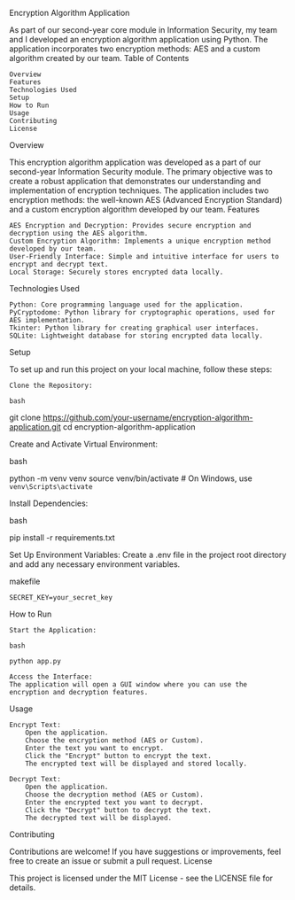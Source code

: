 Encryption Algorithm Application

As part of our second-year core module in Information Security, my team and I developed an encryption algorithm application using Python. The application incorporates two encryption methods: AES and a custom algorithm created by our team.
Table of Contents

    Overview
    Features
    Technologies Used
    Setup
    How to Run
    Usage
    Contributing
    License

Overview

This encryption algorithm application was developed as a part of our second-year Information Security module. The primary objective was to create a robust application that demonstrates our understanding and implementation of encryption techniques. The application includes two encryption methods: the well-known AES (Advanced Encryption Standard) and a custom encryption algorithm developed by our team.
Features

    AES Encryption and Decryption: Provides secure encryption and decryption using the AES algorithm.
    Custom Encryption Algorithm: Implements a unique encryption method developed by our team.
    User-Friendly Interface: Simple and intuitive interface for users to encrypt and decrypt text.
    Local Storage: Securely stores encrypted data locally.

Technologies Used

    Python: Core programming language used for the application.
    PyCryptodome: Python library for cryptographic operations, used for AES implementation.
    Tkinter: Python library for creating graphical user interfaces.
    SQLite: Lightweight database for storing encrypted data locally.

Setup

To set up and run this project on your local machine, follow these steps:

    Clone the Repository:

    bash

git clone https://github.com/your-username/encryption-algorithm-application.git
cd encryption-algorithm-application

Create and Activate Virtual Environment:

bash

python -m venv venv
source venv/bin/activate  # On Windows, use `venv\Scripts\activate`

Install Dependencies:

bash

pip install -r requirements.txt

Set Up Environment Variables:
Create a .env file in the project root directory and add any necessary environment variables.

makefile

    SECRET_KEY=your_secret_key

How to Run

    Start the Application:

    bash

    python app.py

    Access the Interface:
    The application will open a GUI window where you can use the encryption and decryption features.

Usage

    Encrypt Text:
        Open the application.
        Choose the encryption method (AES or Custom).
        Enter the text you want to encrypt.
        Click the "Encrypt" button to encrypt the text.
        The encrypted text will be displayed and stored locally.

    Decrypt Text:
        Open the application.
        Choose the decryption method (AES or Custom).
        Enter the encrypted text you want to decrypt.
        Click the "Decrypt" button to decrypt the text.
        The decrypted text will be displayed.

Contributing

Contributions are welcome! If you have suggestions or improvements, feel free to create an issue or submit a pull request.
License

This project is licensed under the MIT License - see the LICENSE file for details.
